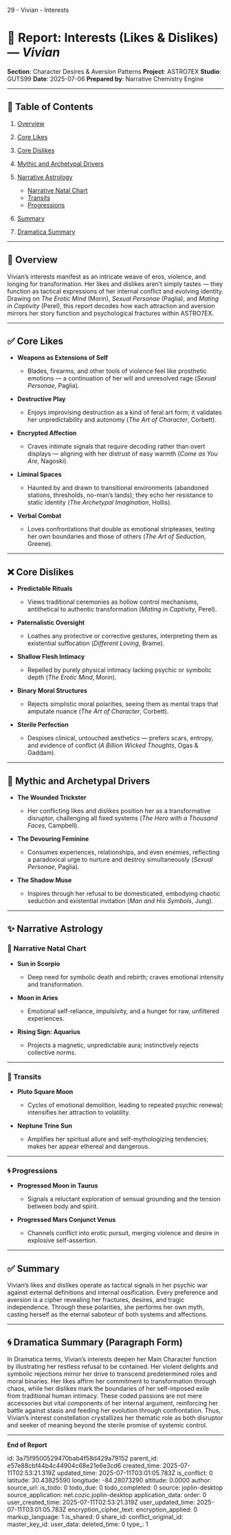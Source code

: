 29 - Vivian - Interests

# 📘 Report: Interests (Likes & Dislikes) — *Vivian*

**Section**: Character Desires & Aversion Patterns
**Project**: ASTRO7EX
**Studio**: GUTS99
**Date**: 2025-07-06
**Prepared by**: Narrative Chemistry Engine

---

## 📓 Table of Contents

1. [Overview](#overview)
2. [Core Likes](#core-likes)
3. [Core Dislikes](#core-dislikes)
4. [Mythic and Archetypal Drivers](#mythic-and-archetypal-drivers)
5. [Narrative Astrology](#narrative-astrology)

   * [Narrative Natal Chart](#narrative-natal-chart)
   * [Transits](#transits)
   * [Progressions](#progressions)
6. [Summary](#summary)
7. [Dramatica Summary](#dramatica-summary)

---

## 🧠 Overview

Vivian’s interests manifest as an intricate weave of eros, violence, and longing for transformation. Her likes and dislikes aren’t simply tastes — they function as tactical expressions of her internal conflict and evolving identity. Drawing on *The Erotic Mind* (Morin), *Sexual Personae* (Paglia), and *Mating in Captivity* (Perel), this report decodes how each attraction and aversion mirrors her story function and psychological fractures within ASTRO7EX.

---

## ✅ Core Likes

* **Weapons as Extensions of Self**

  * Blades, firearms, and other tools of violence feel like prosthetic emotions — a continuation of her will and unresolved rage (*Sexual Personae*, Paglia).

* **Destructive Play**

  * Enjoys improvising destruction as a kind of feral art form; it validates her unpredictability and autonomy (*The Art of Character*, Corbett).

* **Encrypted Affection**

  * Craves intimate signals that require decoding rather than overt displays — aligning with her distrust of easy warmth (*Come as You Are*, Nagoski).

* **Liminal Spaces**

  * Haunted by and drawn to transitional environments (abandoned stations, thresholds, no-man’s lands); they echo her resistance to static identity (*The Archetypal Imagination*, Hollis).

* **Verbal Combat**

  * Loves confrontations that double as emotional stripteases, testing her own boundaries and those of others (*The Art of Seduction*, Greene).

---

## ❌ Core Dislikes

* **Predictable Rituals**

  * Views traditional ceremonies as hollow control mechanisms, antithetical to authentic transformation (*Mating in Captivity*, Perel).

* **Paternalistic Oversight**

  * Loathes any protective or corrective gestures, interpreting them as existential suffocation (*Different Loving*, Brame).

* **Shallow Flesh Intimacy**

  * Repelled by purely physical intimacy lacking psychic or symbolic depth (*The Erotic Mind*, Morin).

* **Binary Moral Structures**

  * Rejects simplistic moral polarities, seeing them as mental traps that amputate nuance (*The Art of Character*, Corbett).

* **Sterile Perfection**

  * Despises clinical, untouched aesthetics — prefers scars, entropy, and evidence of conflict (*A Billion Wicked Thoughts*, Ogas & Gaddam).

---

## 🧬 Mythic and Archetypal Drivers

* **The Wounded Trickster**

  * Her conflicting likes and dislikes position her as a transformative disruptor, challenging all fixed systems (*The Hero with a Thousand Faces*, Campbell).

* **The Devouring Feminine**

  * Consumes experiences, relationships, and even enemies, reflecting a paradoxical urge to nurture and destroy simultaneously (*Sexual Personae*, Paglia).

* **The Shadow Muse**

  * Inspires through her refusal to be domesticated, embodying chaotic seduction and existential invitation (*Man and His Symbols*, Jung).

---

## ✨ Narrative Astrology

### 🌌 Narrative Natal Chart

* **Sun in Scorpio**

  * Deep need for symbolic death and rebirth; craves emotional intensity and transformation.

* **Moon in Aries**

  * Emotional self-reliance, impulsivity, and a hunger for raw, unfiltered experiences.

* **Rising Sign: Aquarius**

  * Projects a magnetic, unpredictable aura; instinctively rejects collective norms.

---

### 🌠 Transits

* **Pluto Square Moon**

  * Cycles of emotional demolition, leading to repeated psychic renewal; intensifies her attraction to volatility.

* **Neptune Trine Sun**

  * Amplifies her spiritual allure and self-mythologizing tendencies; makes her appear ethereal and dangerous.

---

### 🌀 Progressions

* **Progressed Moon in Taurus**

  * Signals a reluctant exploration of sensual grounding and the tension between body and spirit.

* **Progressed Mars Conjunct Venus**

  * Channels conflict into erotic pursuit, merging violence and desire in explosive self-assertion.

---

## ✅ Summary

Vivian’s likes and dislikes operate as tactical signals in her psychic war against external definitions and internal ossification. Every preference and aversion is a cipher revealing her fractures, desires, and tragic independence. Through these polarities, she performs her own myth, casting herself as the eternal saboteur of both systems and affections.

---

## 🌀 Dramatica Summary (Paragraph Form)

In Dramatica terms, Vivian’s interests deepen her Main Character function by illustrating her restless refusal to be contained. Her violent delights and symbolic rejections mirror her drive to transcend predetermined roles and moral binaries. Her likes affirm her commitment to transformation through chaos, while her dislikes mark the boundaries of her self-imposed exile from traditional human intimacy. These coded passions are not mere accessories but vital components of her internal argument, reinforcing her battle against stasis and feeding her evolution through confrontation. Thus, Vivian’s interest constellation crystallizes her thematic role as both disruptor and seeker of meaning beyond the sterile promise of systemic control.

---

**End of Report**


id: 3a75f9500529470bab4f58d429a79152
parent_id: e57e88cbf44b4c44904c68e21e6e3cd6
created_time: 2025-07-11T02:53:21.319Z
updated_time: 2025-07-11T03:01:05.783Z
is_conflict: 0
latitude: 30.43825590
longitude: -84.28073290
altitude: 0.0000
author: 
source_url: 
is_todo: 0
todo_due: 0
todo_completed: 0
source: joplin-desktop
source_application: net.cozic.joplin-desktop
application_data: 
order: 0
user_created_time: 2025-07-11T02:53:21.319Z
user_updated_time: 2025-07-11T03:01:05.783Z
encryption_cipher_text: 
encryption_applied: 0
markup_language: 1
is_shared: 0
share_id: 
conflict_original_id: 
master_key_id: 
user_data: 
deleted_time: 0
type_: 1